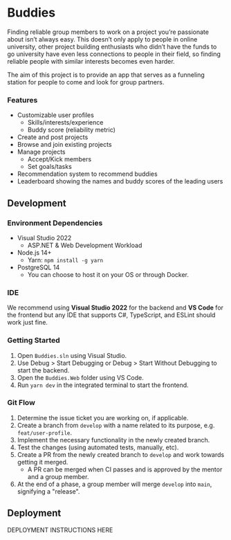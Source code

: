 # Buddies

Finding reliable group members to work on a project you’re passionate about isn’t always easy. This doesn’t only apply to people in online university, other project building enthusiasts who didn’t have the funds to go university have even less connections to people in their field, so finding reliable people with similar interests becomes even harder. 

The aim of this project is to provide an app that serves as a funneling station for people to come and look for group partners.

### Features
- Customizable user profiles
  - Skills/interests/experience
  - Buddy score (reliability metric)
- Create and post projects
- Browse and join existing projects
- Manage projects
  - Accept/Kick members
  - Set goals/tasks
- Recommendation system to recommend buddies
- Leaderboard showing the names and buddy scores of the leading users

## Development

### Environment Dependencies

- Visual Studio 2022
  - ASP.NET & Web Development Workload
- Node.js 14+
  - Yarn: `npm install -g yarn`
- PostgreSQL 14
  - You can choose to host it on your OS or through Docker.

### IDE

We recommend using **Visual Studio 2022** for the backend and **VS Code** for the frontend but any IDE that supports C#, TypeScript, and ESLint should work just fine.

### Getting Started

1. Open `Buddies.sln` using Visual Studio.
2. Use Debug > Start Debugging or Debug > Start Without Debugging to start the backend.
3. Open the `Buddies.Web` folder using VS Code.
4. Run `yarn dev` in the integrated terminal to start the frontend.

### Git Flow

1. Determine the issue ticket you are working on, if applicable.
2. Create a branch from `develop` with a name related to its purpose, e.g. `feat/user-profile`.
3. Implement the necessary functionality in the newly created branch.
4. Test the changes (using automated tests, manually, etc).
5. Create a PR from the newly created branch to `develop` and work towards getting it merged.
   - A PR can be merged when CI passes and is approved by the mentor and a group member.
6. At the end of a phase, a group member will merge `develop` into `main`, signifying a "release".

## Deployment

DEPLOYMENT INSTRUCTIONS HERE

